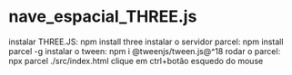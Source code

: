 # nave_espacial_THREE.js

   instalar THREE.JS: npm install three
   instalar o servidor parcel: npm install parcel -g
   instalar o tween: npm i @tweenjs/tween.js@^18
   rodar o parcel: npx parcel ./src/index.html
   clique em ctrl+botão esquedo do mouse
